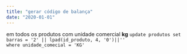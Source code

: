 ```yaml
---
title: "gerar código de balança"
date: "2020-01-01"
---
```

em todos os produtos com unidade comercial **kg**
<code>update produtos
set barras = '2' || lpad(id_produto, 4, '0')||''
where unidade_comecial = 'KG'
</code>